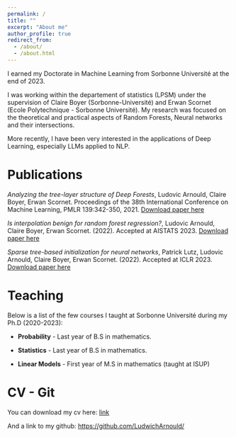 ```yaml
---
permalink: /
title: ""
excerpt: "About me"
author_profile: true
redirect_from: 
  - /about/
  - /about.html
---
```


I earned my Doctorate in Machine Learning from Sorbonne Université at the end of 2023.

I was working within the departement of statistics (LPSM) under the supervision of Claire Boyer (Sorbonne-Université) and Erwan Scornet (Ecole Polytechnique - Sorbonne Université).
My research was focused on the theoretical and practical aspects of Random Forests, Neural networks and their intersections. 

More recently, I have been very interested in the applications of Deep Learning, especially LLMs applied to NLP.

Publications
======


_Analyzing the tree-layer structure of Deep Forests_, Ludovic Arnould, Claire Boyer, Erwan Scornet. Proceedings of the 38th International Conference on Machine Learning, PMLR 139:342-350, 2021. [Download paper here](http://proceedings.mlr.press/v139/arnould21a/arnould21a.pdf)

_Is interpolation benign for random forest regression?_, Ludovic Arnould, Claire Boyer, Erwan Scornet. (2022). Accepted at AISTATS 2023. [Download paper here](https://hal.science/hal-03560047v3/document)


_Sparse tree-based initialization for neural networks_, Patrick Lutz, Ludovic Arnould, Claire Boyer, Erwan Scornet. (2022). Accepted at ICLR 2023.
[Download paper here](https://arxiv.org/pdf/2209.15283)



Teaching
======

Below is a list of the few courses I taught at Sorbonne Université during my Ph.D (2020-2023):

- **Probability** -  Last year of B.S in mathematics.

- **Statistics** - Last year of B.S in mathematics.

- **Linear Models** - First year of M.S in mathematics (taught at ISUP)


CV - Git
======
You can download my cv here: [link](https://github.com/LudovicArnould1/Larnould.github.io/blob/master/files/CV_english_2024.pdf)

And a link to my github: https://github.com/LudwichArnould/
